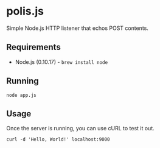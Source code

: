 polis.js
========

Simple Node.js HTTP listener that echos POST contents.

Requirements
-------

- Node.js (0.10.17) - `brew install node`

Running
-------

`node app.js`

Usage
-----

Once the server is running, you can use cURL to test it out.

`curl -d 'Hello, World!' localhost:9000`

